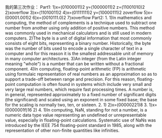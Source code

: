 我的第三次作业：
Part1:
1)x=(01000011)2  y=(10000011)2  z=(11001010)2
2)xoverflow
3)x=(11010011)2
4)x=(01111111)2  y=(10000111)2  zoverflow
5)x=(00001.001)2
6)x=(0010111.0)2
7)xoverflow
Part2:
1.
1)In mathematics and computing, the method of complements is a technique used to subtract one number from another using only addition of positive numbers. This method was commonly used in mechanical calculators and is still used in modern computers.
2)The byte is a unit of digital information that most commonly consists of eight bits, representing a binary number. Historically, the byte was the number of bits used to encode a single character of text in a computer and for this reason it is the smallest addressable unit of memory in many computer architectures.
3)An integer (from the Latin integer meaning "whole") is a number that can be written without a fractional component. 
4)In computing, floating-point arithmetic (FP) is arithmetic using formulaic representation of real numbers as an approximation so as to support a trade-off between range and precision. For this reason, floating-point computation is often found in systems which include very small and very large real numbers, which require fast processing times. A number is, in general, represented approximately to a fixed number of significant digits (the significand) and scaled using an exponent in some fixed base; the base for the scaling is normally two, ten, or sixteen.
2.
1)
2)x=(00000221)8
3.
1)x=(0000001f)16
2)
4.
1)In computing, NaN, standing for not a number, is a numeric data type value representing an undefined or unrepresentable value, especially in floating-point calculations. Systematic use of NaNs was introduced by the IEEE 754 floating-point standard in 1985, along with the representation of other non-finite quantities like infinities.
